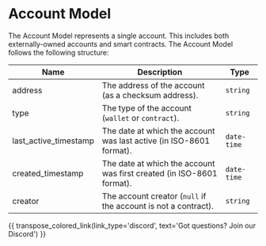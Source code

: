 # Account Model
The Account Model represents a single account. This includes both externally-owned accounts and smart contracts. The Account Model follows the following structure:

| Name                  | Description                                                           | Type        |
| --------------------- | --------------------------------------------------------------------- | ----------- |
| address               | The address of the account (as a checksum address).                   | `string`    |
| type                  | The type of the account (`wallet` or `contract`).                     | `string`    |
| last_active_timestamp | The date at which the account was last active (in ISO-8601 format).   | `date-time` |
| created_timestamp     | The date at which the account was first created (in ISO-8601 format). | `date-time` |
| creator               | The account creator (`null` if the account is not a contract).        | `string`    |

{{ transpose_colored_link(link_type='discord', text='Got questions?  Join our Discord') }}
